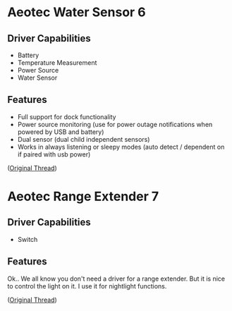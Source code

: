 # Aeotec Water Sensor 6 # 
## Driver Capabilities ## 
* Battery
* Temperature Measurement
* Power Source
* Water Sensor 
## Features ##
* Full support for dock functionality
* Power source monitoring (use for power outage notifications when powered by USB and battery)
* Dual sensor (dual child independent sensors)
* Works in always listening or sleepy modes (auto detect / dependent on if paired with usb power)

([Original Thread](https://community.hubitat.com/t/release-aeotec-water-sensor-6/39292?u=bcopeland))

# Aeotec Range Extender 7 #
## Driver Capabilities ##
* Switch
## Features ##
Ok.. We all know you don't need a driver for a range extender. But it is nice to control the light on it. I use it for nightlight functions.

([Original Thread](https://community.hubitat.com/t/release-aeotec-range-extender-7-driver/37775?u=bcopeland))